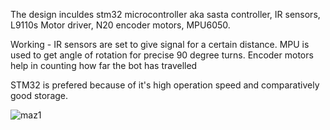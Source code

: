 The design inculdes stm32 microcontroller aka sasta controller, IR sensors, L9110s Motor driver, N20 encoder motors, MPU6050.

Working -
IR sensors are set to give signal for a certain distance. MPU is used to get angle of rotation for precise 90 degree turns. Encoder motors help in counting how far the 
bot has travelled 

STM32 is prefered because of it's high operation speed and comparatively good storage.


![maz1](https://user-images.githubusercontent.com/108187933/203845634-4b47ed1d-f428-4677-9e1b-08030d7e0f5a.png)
